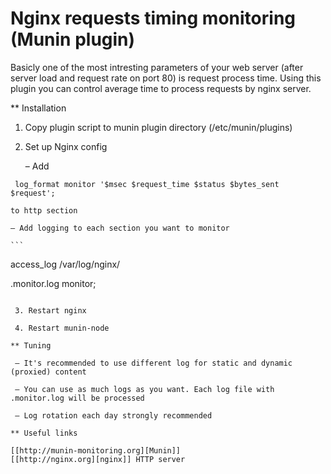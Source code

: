 Nginx requests timing monitoring (Munin plugin)
======================

Basicly one of the most intresting parameters of your web server (after server load and request rate on port 80) is request process time.
Using this plugin you can control average time to process requests by nginx server.

** Installation

 1. Copy plugin script to munin plugin directory (/etc/munin/plugins)
 
 2. Set up Nginx config 
 
    – Add 
```
 log_format monitor '$msec $request_time $status $bytes_sent $request';
``` 
    to http section
    
    – Add logging to each section you want to monitor
    
    ```
access_log  /var/log/nginx/<section name>.monitor.log  monitor;
```
    
 3. Restart nginx
 
 4. Restart munin-node
 
** Tuning

 – It's recommended to use different log for static and dynamic (proxied) content
 
 – You can use as much logs as you want. Each log file with .monitor.log will be processed
 
 – Log rotation each day strongly recommended

** Useful links

[[http://munin-monitoring.org][Munin]]
[[http://nginx.org][nginx]] HTTP server
